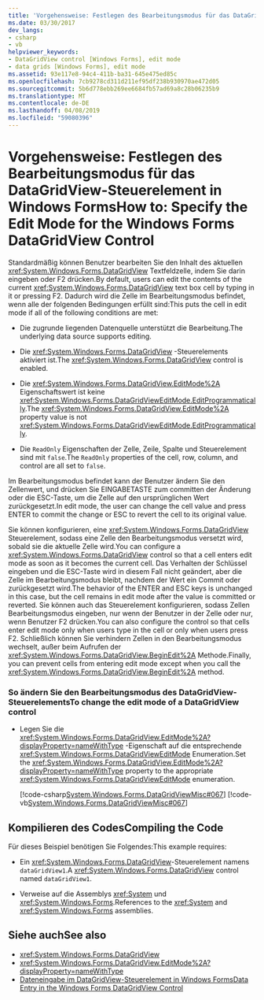```yaml
---
title: 'Vorgehensweise: Festlegen des Bearbeitungsmodus für das DataGridView-Steuerelement in Windows Forms'
ms.date: 03/30/2017
dev_langs:
- csharp
- vb
helpviewer_keywords:
- DataGridView control [Windows Forms], edit mode
- data grids [Windows Forms], edit mode
ms.assetid: 93e117e8-94c4-411b-ba31-645e475ed85c
ms.openlocfilehash: 7cb9278cd311d211ef95df238b930970ae472d05
ms.sourcegitcommit: 5b6d778ebb269ee6684fb57ad69a8c28b06235b9
ms.translationtype: MT
ms.contentlocale: de-DE
ms.lasthandoff: 04/08/2019
ms.locfileid: "59080396"
---
```

# <a name="how-to-specify-the-edit-mode-for-the-windows-forms-datagridview-control"></a><span data-ttu-id="bc8d9-102">Vorgehensweise: Festlegen des Bearbeitungsmodus für das DataGridView-Steuerelement in Windows Forms</span><span class="sxs-lookup"><span data-stu-id="bc8d9-102">How to: Specify the Edit Mode for the Windows Forms DataGridView Control</span></span>
<span data-ttu-id="bc8d9-103">Standardmäßig können Benutzer bearbeiten Sie den Inhalt des aktuellen <xref:System.Windows.Forms.DataGridView> Textfeldzelle, indem Sie darin eingeben oder F2 drücken.</span><span class="sxs-lookup"><span data-stu-id="bc8d9-103">By default, users can edit the contents of the current <xref:System.Windows.Forms.DataGridView> text box cell by typing in it or pressing F2.</span></span> <span data-ttu-id="bc8d9-104">Dadurch wird die Zelle im Bearbeitungsmodus befindet, wenn alle der folgenden Bedingungen erfüllt sind:</span><span class="sxs-lookup"><span data-stu-id="bc8d9-104">This puts the cell in edit mode if all of the following conditions are met:</span></span>  
  
-   <span data-ttu-id="bc8d9-105">Die zugrunde liegenden Datenquelle unterstützt die Bearbeitung.</span><span class="sxs-lookup"><span data-stu-id="bc8d9-105">The underlying data source supports editing.</span></span>  
  
-   <span data-ttu-id="bc8d9-106">Die <xref:System.Windows.Forms.DataGridView> -Steuerelements aktiviert ist.</span><span class="sxs-lookup"><span data-stu-id="bc8d9-106">The <xref:System.Windows.Forms.DataGridView> control is enabled.</span></span>  
  
-   <span data-ttu-id="bc8d9-107">Die <xref:System.Windows.Forms.DataGridView.EditMode%2A> Eigenschaftswert ist keine <xref:System.Windows.Forms.DataGridViewEditMode.EditProgrammatically>.</span><span class="sxs-lookup"><span data-stu-id="bc8d9-107">The <xref:System.Windows.Forms.DataGridView.EditMode%2A> property value is not <xref:System.Windows.Forms.DataGridViewEditMode.EditProgrammatically>.</span></span>  
  
-   <span data-ttu-id="bc8d9-108">Die `ReadOnly` Eigenschaften der Zelle, Zeile, Spalte und Steuerelement sind mit `false`.</span><span class="sxs-lookup"><span data-stu-id="bc8d9-108">The `ReadOnly` properties of the cell, row, column, and control are all set to `false`.</span></span>  
  
 <span data-ttu-id="bc8d9-109">Im Bearbeitungsmodus befindet kann der Benutzer ändern Sie den Zellenwert, und drücken Sie EINGABETASTE zum committen der Änderung oder die ESC-Taste, um die Zelle auf den ursprünglichen Wert zurückgesetzt.</span><span class="sxs-lookup"><span data-stu-id="bc8d9-109">In edit mode, the user can change the cell value and press ENTER to commit the change or ESC to revert the cell to its original value.</span></span>  
  
 <span data-ttu-id="bc8d9-110">Sie können konfigurieren, eine <xref:System.Windows.Forms.DataGridView> Steuerelement, sodass eine Zelle den Bearbeitungsmodus versetzt wird, sobald sie die aktuelle Zelle wird.</span><span class="sxs-lookup"><span data-stu-id="bc8d9-110">You can configure a <xref:System.Windows.Forms.DataGridView> control so that a cell enters edit mode as soon as it becomes the current cell.</span></span> <span data-ttu-id="bc8d9-111">Das Verhalten der Schlüssel eingeben und die ESC-Taste wird in diesem Fall nicht geändert, aber die Zelle im Bearbeitungsmodus bleibt, nachdem der Wert ein Commit oder zurückgesetzt wird.</span><span class="sxs-lookup"><span data-stu-id="bc8d9-111">The behavior of the ENTER and ESC keys is unchanged in this case, but the cell remains in edit mode after the value is committed or reverted.</span></span> <span data-ttu-id="bc8d9-112">Sie können auch das Steuerelement konfigurieren, sodass Zellen Bearbeitungsmodus eingeben, nur wenn der Benutzer in der Zelle oder nur, wenn Benutzer F2 drücken.</span><span class="sxs-lookup"><span data-stu-id="bc8d9-112">You can also configure the control so that cells enter edit mode only when users type in the cell or only when users press F2.</span></span> <span data-ttu-id="bc8d9-113">Schließlich können Sie verhindern Zellen in den Bearbeitungsmodus wechselt, außer beim Aufrufen der <xref:System.Windows.Forms.DataGridView.BeginEdit%2A> Methode.</span><span class="sxs-lookup"><span data-stu-id="bc8d9-113">Finally, you can prevent cells from entering edit mode except when you call the <xref:System.Windows.Forms.DataGridView.BeginEdit%2A> method.</span></span>  
  
### <a name="to-change-the-edit-mode-of-a-datagridview-control"></a><span data-ttu-id="bc8d9-114">So ändern Sie den Bearbeitungsmodus des DataGridView-Steuerelements</span><span class="sxs-lookup"><span data-stu-id="bc8d9-114">To change the edit mode of a DataGridView control</span></span>  
  
-   <span data-ttu-id="bc8d9-115">Legen Sie die <xref:System.Windows.Forms.DataGridView.EditMode%2A?displayProperty=nameWithType> -Eigenschaft auf die entsprechende <xref:System.Windows.Forms.DataGridViewEditMode> Enumeration.</span><span class="sxs-lookup"><span data-stu-id="bc8d9-115">Set the <xref:System.Windows.Forms.DataGridView.EditMode%2A?displayProperty=nameWithType> property to the appropriate <xref:System.Windows.Forms.DataGridViewEditMode> enumeration.</span></span>  
  
     [!code-csharp[System.Windows.Forms.DataGridViewMisc#067](~/samples/snippets/csharp/VS_Snippets_Winforms/System.Windows.Forms.DataGridViewMisc/CS/datagridviewmisc.cs#067)]
     [!code-vb[System.Windows.Forms.DataGridViewMisc#067](~/samples/snippets/visualbasic/VS_Snippets_Winforms/System.Windows.Forms.DataGridViewMisc/VB/datagridviewmisc.vb#067)]  
  
## <a name="compiling-the-code"></a><span data-ttu-id="bc8d9-116">Kompilieren des Codes</span><span class="sxs-lookup"><span data-stu-id="bc8d9-116">Compiling the Code</span></span>  
 <span data-ttu-id="bc8d9-117">Für dieses Beispiel benötigen Sie Folgendes:</span><span class="sxs-lookup"><span data-stu-id="bc8d9-117">This example requires:</span></span>  
  
-   <span data-ttu-id="bc8d9-118">Ein <xref:System.Windows.Forms.DataGridView>-Steuerelement namens `dataGridView1`.</span><span class="sxs-lookup"><span data-stu-id="bc8d9-118">A <xref:System.Windows.Forms.DataGridView> control named `dataGridView1`.</span></span>  
  
-   <span data-ttu-id="bc8d9-119">Verweise auf die Assemblys <xref:System> und <xref:System.Windows.Forms>.</span><span class="sxs-lookup"><span data-stu-id="bc8d9-119">References to the <xref:System> and <xref:System.Windows.Forms> assemblies.</span></span>  
  
## <a name="see-also"></a><span data-ttu-id="bc8d9-120">Siehe auch</span><span class="sxs-lookup"><span data-stu-id="bc8d9-120">See also</span></span>

- <xref:System.Windows.Forms.DataGridView>
- <xref:System.Windows.Forms.DataGridView.EditMode%2A?displayProperty=nameWithType>
- [<span data-ttu-id="bc8d9-121">Dateneingabe im DataGridView-Steuerelement in Windows Forms</span><span class="sxs-lookup"><span data-stu-id="bc8d9-121">Data Entry in the Windows Forms DataGridView Control</span></span>](data-entry-in-the-windows-forms-datagridview-control.md)
